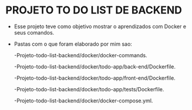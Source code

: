 # PROJETO TO DO LIST DE BACKEND
- Esse projeto teve como objetivo mostrar o aprendizados com Docker e seus comandos.
- Pastas com o que foram elaborado por mim sao:
  
    -Projeto-todo-list-backend/docker/docker-commands.
  
    -Projeto-todo-list-backend/docker/todo-app/back-end/Dockerfile.
  
    -Projeto-todo-list-backend/docker/todo-app/front-end/Dockerfile.
  
    -Projeto-todo-list-backend/docker/todo-app/tests/Dockerfile.
  
    -Projeto-todo-list-backend/docker/docker-compose.yml.
  
<!-- Olá, Tryber!
Esse é apenas um arquivo inicial para o README do seu projeto.
É essencial que você preencha esse documento por conta própria, ok?
Não deixe de usar nossas dicas de escrita de README de projetos, e deixe sua criatividade brilhar!
:warning: IMPORTANTE: você precisa deixar nítido:
- quais arquivos/pastas foram desenvolvidos por você; 
- quais arquivos/pastas foram desenvolvidos por outra pessoa estudante;
- quais arquivos/pastas foram desenvolvidos pela Trybe.
-->
